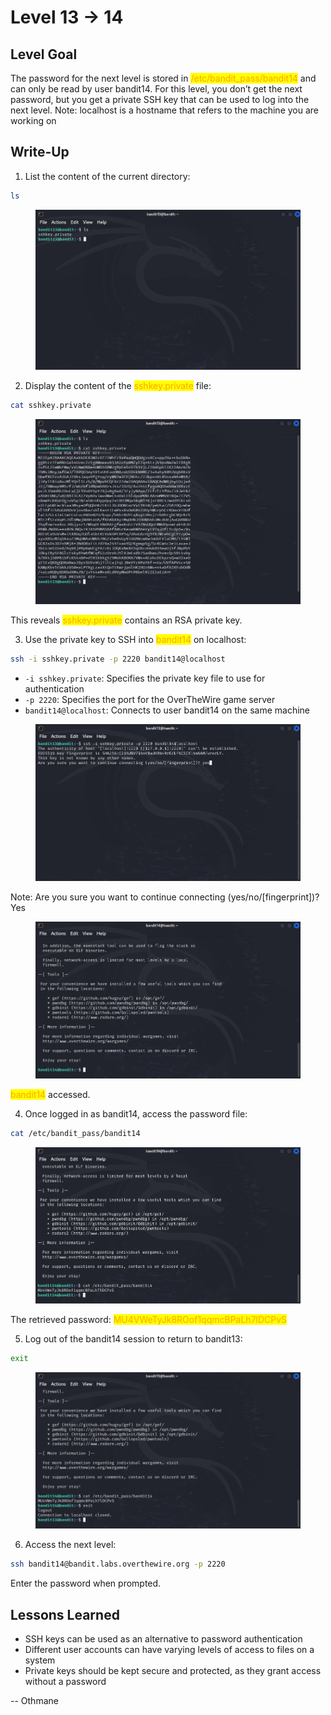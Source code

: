 # Level 13 → 14

## Level Goal

The password for the next level is stored in <mark style="color:orange;">/etc/bandit\_pass/bandit14</mark> and can only be read by user bandit14. For this level, you don’t get the next password, but you get a private SSH key that can be used to log into the next level. Note: localhost is a hostname that refers to the machine you are working on



## Write-Up

1. List the content of the current directory:

```sh
ls
```

<figure><img src="../../../../.gitbook/assets/image (4) (1).png" alt="ls"><figcaption></figcaption></figure>

2. Display the content of the <mark style="color:orange;">sshkey.private</mark> file:

```sh
cat sshkey.private
```

<figure><img src="../../../../.gitbook/assets/image (1) (1) (1) (1).png" alt="cat sshkey.private"><figcaption></figcaption></figure>

This reveals <mark style="color:orange;">sshkey.private</mark> contains an RSA private key.

3. Use the private key to SSH into <mark style="color:orange;">bandit14</mark> on localhost:

```sh
ssh -i sshkey.private -p 2220 bandit14@localhost
```

* `-i sshkey.private`: Specifies the private key file to use for authentication
* `-p 2220`: Specifies the port for the OverTheWire game server
* `bandit14@localhost`: Connects to user bandit14 on the same machine

<figure><img src="../../../../.gitbook/assets/image (3) (1) (1) (1).png" alt="ssh -i sshkey.private -p 2220 bandit14@localhost"><figcaption></figcaption></figure>

Note: Are you sure you want to continue connecting (yes/no/\[fingerprint])? Yes

<figure><img src="../../../../.gitbook/assets/image (4) (1) (1).png" alt="bandit14 accessed"><figcaption></figcaption></figure>

<mark style="color:orange;">bandit14</mark> accessed.

4. Once logged in as bandit14, access the password file:

```sh
cat /etc/bandit_pass/bandit14
```

<figure><img src="../../../../.gitbook/assets/image (22).png" alt="cat /etc/bandit_pass/bandit14"><figcaption></figcaption></figure>

The retrieved password: <mark style="color:orange;">MU4VWeTyJk8ROof1qqmcBPaLh7lDCPvS</mark>

5. Log out of the bandit14 session to return to bandit13:

```sh
exit
```

<figure><img src="../../../../.gitbook/assets/image (23).png" alt="exit"><figcaption></figcaption></figure>

6. Access the next level:

```sh
ssh bandit14@bandit.labs.overthewire.org -p 2220
```

Enter the password when prompted.



## Lessons Learned

* SSH keys can be used as an alternative to password authentication
* Different user accounts can have varying levels of access to files on a system
* Private keys should be kept secure and protected, as they grant access without a password



\-- Othmane



